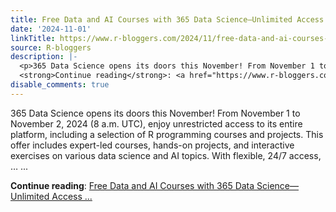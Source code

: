 ```yaml
---
title: Free Data and AI Courses with 365 Data Science—Unlimited Access until Nov 21
date: '2024-11-01'
linkTitle: https://www.r-bloggers.com/2024/11/free-data-and-ai-courses-with-365-data-science-unlimited-access-until-nov-21/
source: R-bloggers
description: |-
  <p>365 Data Science opens its doors this November! From November 1 to November 2, 2024 (8 a.m. UTC), enjoy unrestricted access to its entire platform, including a selection of R programming courses and projects. This offer includes expert-led courses, hands-on projects, and interactive exercises on various data science and AI topics. With flexible, 24/7 access, … ...</p>
  <strong>Continue reading</strong>: <a href="https://www.r-bloggers.com/2024/11/free-data-and-ai-courses-with-365-data-science-unlimited-access-until-nov-21/">Free Data and AI Courses with 365 Data Science—Unlimited Access ...
disable_comments: true
---
```

<p>365 Data Science opens its doors this November! From November 1 to November 2, 2024 (8 a.m. UTC), enjoy unrestricted access to its entire platform, including a selection of R programming courses and projects. This offer includes expert-led courses, hands-on projects, and interactive exercises on various data science and AI topics. With flexible, 24/7 access, … ...</p>
<strong>Continue reading</strong>: <a href="https://www.r-bloggers.com/2024/11/free-data-and-ai-courses-with-365-data-science-unlimited-access-until-nov-21/">Free Data and AI Courses with 365 Data Science—Unlimited Access ...